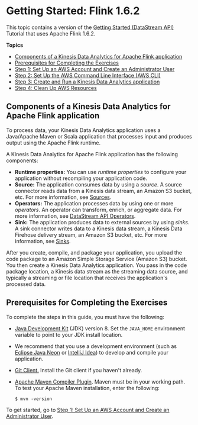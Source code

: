 # Getting Started: Flink 1\.6\.2<a name="earlier-gs-1_6"></a>

This topic contains a version of the [Getting Started \(DataStream API\)](getting-started.md) Tutorial that uses Apache Flink 1\.6\.2\.

**Topics**
+ [Components of a Kinesis Data Analytics for Apache Flink application](#earlier-gs-1_6-components)
+ [Prerequisites for Completing the Exercises](#su-1_6-prerequisites)
+ [Step 1: Set Up an AWS Account and Create an Administrator User](su-1_6.md)
+ [Step 2: Set Up the AWS Command Line Interface \(AWS CLI\)](su-1_6-awscli.md)
+ [Step 3: Create and Run a Kinesis Data Analytics application](earlier-gs-1_6-exercise.md)
+ [Step 4: Clean Up AWS Resources](earlier-gs-1_6-cleanup.md)

## Components of a Kinesis Data Analytics for Apache Flink application<a name="earlier-gs-1_6-components"></a>

To process data, your Kinesis Data Analytics application uses a Java/Apache Maven or Scala application that processes input and produces output using the Apache Flink runtime\. 

A Kinesis Data Analytics for Apache Flink application has the following components:
+ **Runtime properties:** You can use *runtime properties* to configure your application without recompiling your application code\. 
+ **Source:** The application consumes data by using a *source*\. A source connector reads data from a Kinesis data stream, an Amazon S3 bucket, etc\. For more information, see [Sources](how-sources.md)\.
+ **Operators:** The application processes data by using one or more *operators*\. An operator can transform, enrich, or aggregate data\. For more information, see [DataStream API Operators](how-operators.md)\.
+ **Sink:** The application produces data to external sources by using *sinks*\. A sink connector writes data to a Kinesis data stream, a Kinesis Data Firehose delivery stream, an Amazon S3 bucket, etc\. For more information, see [Sinks](how-sinks.md)\.

After you create, compile, and package your application, you upload the code package to an Amazon Simple Storage Service \(Amazon S3\) bucket\. You then create a Kinesis Data Analytics application\. You pass in the code package location, a Kinesis data stream as the streaming data source, and typically a streaming or file location that receives the application's processed data\.

## Prerequisites for Completing the Exercises<a name="su-1_6-prerequisites"></a>

To complete the steps in this guide, you must have the following:
+ [Java Development Kit](http://www.oracle.com/technetwork/java/javase/downloads/jdk8-downloads-2133151.html) \(JDK\) version 8\. Set the `JAVA_HOME` environment variable to point to your JDK install location\.
+ We recommend that you use a development environment \(such as [Eclipse Java Neon](http://www.eclipse.org/downloads/packages/release/neon/3) or [IntelliJ Idea](https://www.jetbrains.com/idea/)\) to develop and compile your application\.
+ [Git Client\.](https://git-scm.com/book/en/v2/Getting-Started-Installing-Git) Install the Git client if you haven't already\.
+ [Apache Maven Compiler Plugin](https://maven.apache.org/plugins/maven-compiler-plugin/)\. Maven must be in your working path\. To test your Apache Maven installation, enter the following:

  ```
  $ mvn -version
  ```

To get started, go to [Step 1: Set Up an AWS Account and Create an Administrator User](su-1_6.md)\.